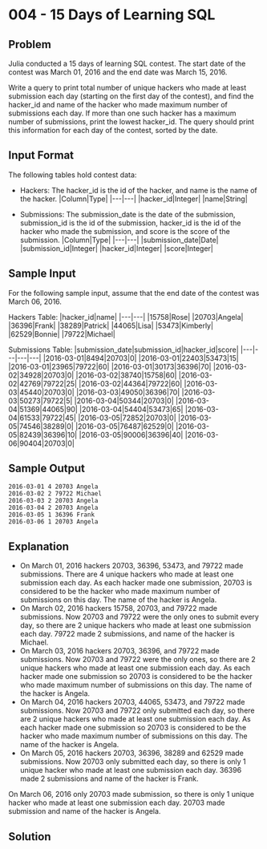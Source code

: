 # 004 - 15 Days of Learning SQL
## Problem

Julia conducted a 15 days of learning SQL contest. The start date of the contest was March 01, 2016 and the end date was March 15, 2016.

Write a query to print total number of unique hackers who made at least  submission each day (starting on the first day of the contest), and find the hacker_id and name of the hacker who made maximum number of submissions 
each day. If more than one such hacker has a maximum number of submissions, print the lowest hacker_id. The query should print this information for each day of the contest, sorted by the date.

## Input Format

The following tables hold contest data:

- Hackers: The hacker_id is the id of the hacker, and name is the name of the hacker.
|Column|Type|
|---|---|
|hacker_id|Integer|
|name|String|

- Submissions: The submission_date is the date of the submission, submission_id is the id of the submission, hacker_id is the id of the hacker who made the submission, and score is the score of the submission.
|Column|Type|
|---|---|
|submission_date|Date|
|submission_id|Integer|
|hacker_id|Integer|
|score|Integer|

## Sample Input 

For the following sample input, assume that the end date of the contest was March 06, 2016.

Hackers Table:
|hacker_id|name|
|---|---|
|15758|Rose|
|20703|Angela|
|36396|Frank|
|38289|Patrick|
|44065|Lisa|
|53473|Kimberly|
|62529|Bonnie|
|79722|Michael|

Submissions Table:
|submission_date|submission_id|hacker_id|score|
|---|---|---|---|
|2016-03-01|8494|20703|0|
|2016-03-01|22403|53473|15|
|2016-03-01|23965|79722|60|
|2016-03-01|30173|36396|70|
|2016-03-02|34928|20703|0|
|2016-03-02|38740|15758|60|
|2016-03-02|42769|79722|25|
|2016-03-02|44364|79722|60|
|2016-03-03|45440|20703|0|
|2016-03-03|49050|36396|70|
|2016-03-03|50273|79722|5|
|2016-03-04|50344|20703|0|
|2016-03-04|51369|44065|90|
|2016-03-04|54404|53473|65|
|2016-03-04|61533|79722|45|
|2016-03-05|72852|20703|0|
|2016-03-05|74546|38289|0|
|2016-03-05|76487|62529|0|
|2016-03-05|82439|36396|10|
|2016-03-05|90006|36396|40|
|2016-03-06|90404|20703|0|

## Sample Output 

```
2016-03-01 4 20703 Angela
2016-03-02 2 79722 Michael
2016-03-03 2 20703 Angela
2016-03-04 2 20703 Angela
2016-03-05 1 36396 Frank
2016-03-06 1 20703 Angela
```
## Explanation

- On March 01, 2016 hackers 20703, 36396, 53473, and 79722 made submissions. There are 4 unique hackers who made at least one submission each day. As each hacker made one submission, 20703 is considered to be the hacker 
who made maximum number of submissions on this day. The name of the hacker is Angela.
- On March 02, 2016 hackers 15758, 20703, and 79722 made submissions. Now 20703 and 79722 were the only ones to submit every day, so there are 2 unique hackers who made at least one submission each day. 79722 made 2
submissions, and name of the hacker is Michael.
- On March 03, 2016 hackers 20703, 36396, and 79722 made submissions. Now 20703 and 79722 were the only ones, so there are 2 unique hackers who made at least one submission each day. As each hacker made one submission so
20703 is considered to be the hacker who made maximum number of submissions on this day. The name of the hacker is Angela.
- On March 04, 2016 hackers 20703, 44065, 53473, and 79722 made submissions. Now 20703 and 79722 only submitted each day, so there are 2 unique hackers who made at least one submission each day. As each hacker made one
submission so 20703 is considered to be the hacker who made maximum number of submissions on this day. The name of the hacker is Angela.
- On March 05, 2016 hackers 20703, 36396, 38289 and 62529 made submissions. Now 20703 only submitted each day, so there is only 1 unique hacker who made at least one submission each day. 36396 made 2 submissions and
name of the hacker is Frank.

On March 06, 2016 only 20703 made submission, so there is only 1 unique hacker who made at least one submission each day. 20703 made  submission and name of the hacker is Angela.

## Solution
```sql

```
